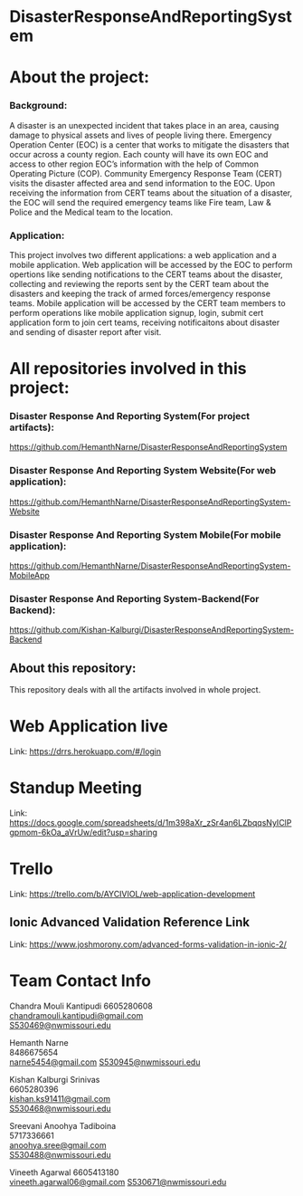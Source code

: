 # DisasterResponseAndReportingSystem

# About the project:  
### Background:  
A disaster is an unexpected incident that takes place in an area, causing damage to physical assets and lives of people living there. 
Emergency Operation Center (EOC) is a center that works to mitigate the disasters that occur across a county region. Each county will have its own EOC and access to other region EOC’s information with the help of Common Operating Picture (COP). 
Community Emergency Response Team (CERT) visits the disaster affected area and send information to the EOC. Upon receiving the information from CERT teams about the situation of a disaster, the EOC will send the required emergency teams like Fire team, Law & Police and the Medical team to the location.   
  
### Application:
This project involves two different applications: a web application and a mobile application. Web application will be accessed by the EOC to perform opertions like sending notifications to the CERT teams about the disaster, collecting and reviewing the reports sent by the CERT team about the disasters and keeping the track of armed forces/emergency response teams. Mobile application will be accessed by the CERT team members to perform operations like mobile application signup, login, submit cert application form to join cert teams, receiving notificaitons about disaster and sending of disaster report after visit.

# All repositories involved in this project:  
### Disaster Response And Reporting System(For project artifacts):  
https://github.com/HemanthNarne/DisasterResponseAndReportingSystem   

### Disaster Response And Reporting System Website(For web application):  
https://github.com/HemanthNarne/DisasterResponseAndReportingSystem-Website  

### Disaster Response And Reporting System Mobile(For mobile application):  
https://github.com/HemanthNarne/DisasterResponseAndReportingSystem-MobileApp

### Disaster Response And Reporting System-Backend(For Backend):  
https://github.com/Kishan-Kalburgi/DisasterResponseAndReportingSystem-Backend

## About this repository:
  This repository deals with all the artifacts involved in whole project. 

# Web Application live
Link: https://drrs.herokuapp.com/#/login

# Standup Meeting
Link: https://docs.google.com/spreadsheets/d/1m398aXr_zSr4an6LZbqqsNyIClPgpmom-6kOa_aVrUw/edit?usp=sharing

# Trello
Link: https://trello.com/b/AYCIVIOL/web-application-development

## Ionic Advanced Validation Reference Link
Link: https://www.joshmorony.com/advanced-forms-validation-in-ionic-2/

# Team Contact Info
Chandra Mouli Kantipudi	
6605280608	
chandramouli.kantipudi@gmail.com	
S530469@nwmissouri.edu

Hemanth Narne	
8486675654	
narne5454@gmail.com	
S530945@nwmissouri.edu

Kishan Kalburgi Srinivas	
6605280396	
kishan.ks91411@gmail.com	
S530468@nwmissouri.edu

Sreevani Anoohya Tadiboina	
5717336661	
anoohya.sree@gmail.com	
S530488@nwmissouri.edu

Vineeth Agarwal	
6605413180	
vineeth.agarwal06@gmail.com	
S530671@nwmissouri.edu
